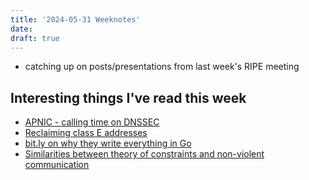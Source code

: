 ```yaml
---
title: '2024-05-31 Weeknotes'
date: 
draft: true
---
```

- catching up on posts/presentations from last week's RIPE meeting

## Interesting things I've read this week
- [APNIC - calling time on DNSSEC](https://blog.apnic.net/2024/05/28/calling-time-on-dnssec/)
- [Reclaiming class E addresses](https://blog.benjojo.co.uk/post/class-e-addresses-in-the-real-world)
- [bit.ly on why they write everything in Go](https://bitly.com/blog/why-we-write-everything-in-go/)
- [Similarities between theory of constraints and non-violent communication](https://www.chocolatedrivendevelopment.com/2021/03/17/when-the-giraffe-builds-a-current-reality-tree/)
